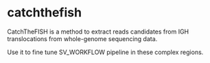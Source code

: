 # catchthefish
CatchTheFISH is a method to extract reads candidates from IGH translocations from whole-genome sequencing data.

Use it to fine tune SV_WORKFLOW pipeline in these complex regions.
